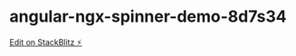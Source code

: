 # angular-ngx-spinner-demo-8d7s34

[Edit on StackBlitz ⚡️](https://stackblitz.com/edit/angular-ngx-spinner-demo-8d7s34)